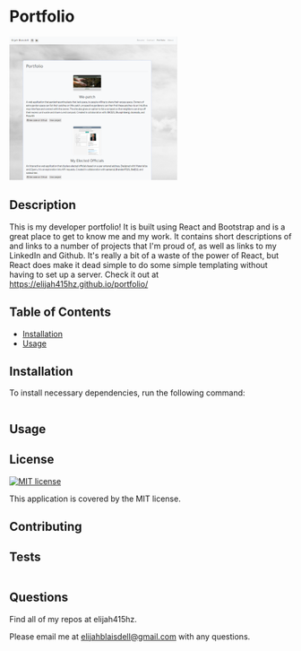 # Portfolio

![Screenshot](screenshot.png)

## Description
This is my developer portfolio! It is built using React and Bootstrap and is a great place to get to know me and my work. It contains short descriptions of and links to a number of projects that I'm proud of, as well as links to my LinkedIn and Github. It's really a bit of a waste of the power of React, but React does make it dead simple to do some simple templating without having to set up a server. Check it out at https://elijah415hz.github.io/portfolio/

## Table of Contents
* [Installation](#Installation)
* [Usage](#Usage)

## Installation
To install necessary dependencies, run the following command:
```

``` 

## Usage


## License
[![MIT license](https://img.shields.io/badge/License-MIT-blue.svg)](https://lbesson.mit-license.org/) 

This application is covered by the MIT license.
## Contributing


## Tests
```

``` 

## Questions
Find all of my repos at elijah415hz. 

Please email me at elijahblaisdell@gmail.com with any questions.
